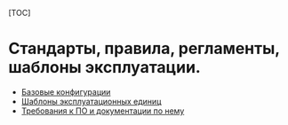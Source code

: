 [TOC]

Стандарты, правила, регламенты, шаблоны эксплуатации.
=====================================================

* [Базовые конфигурации](bases/README.md)
* [Шаблоны эксплуатационных единиц](templates/README.md)
* [Требования к ПО и документации по нему](swpsecs/README.md)

